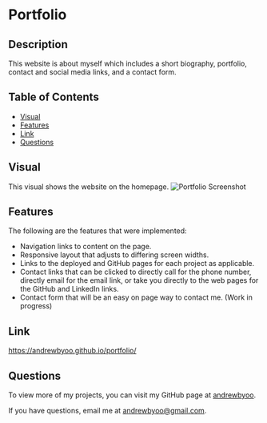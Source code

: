# Portfolio
## Description
This website is about myself which includes a short biography, portfolio, contact and social media links, and a contact form.

## Table of Contents
- [Visual](#visual)
- [Features](#features)
- [Link](#link)
- [Questions](#questions)

## Visual
This visual shows the website on the homepage.
![Portfolio Screenshot](./src/assets/portfolio-screenshot.png)

## Features
The following are the features that were implemented:
* Navigation links to content on the page.
* Responsive layout that adjusts to differing screen widths.
* Links to the deployed and GitHub pages for each project as applicable.
* Contact links that can be clicked to directly call for the phone number, directly email for the email link, or take you directly to the web pages for the GitHub and LinkedIn links.
* Contact form that will be an easy on page way to contact me. (Work in progress)

## Link
https://andrewbyoo.github.io/portfolio/

## Questions
To view more of my projects, you can visit my GitHub page at [andrewbyoo](https://github.com/andrewbyoo).

If you have questions, email me at [andrewbyoo@gmail.com](mailto:andrewbyoo@gmail.com).
